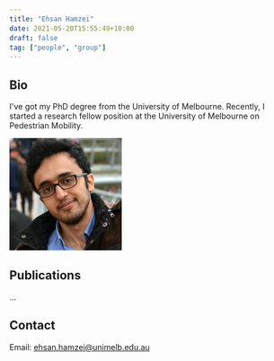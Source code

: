 ```yaml
---
title: "Ehsan Hamzei"
date: 2021-05-20T15:55:49+10:00
draft: false
tag: ["people", "group"]
---
```


## Bio
I've got my PhD degree from the University of Melbourne. Recently, I started a research fellow position at the University of Melbourne on Pedestrian Mobility.

![profile](/images/people/ehsan.jpg)

## Publications
...


## Contact
Email: ehsan.hamzei@unimelb.edu.au
